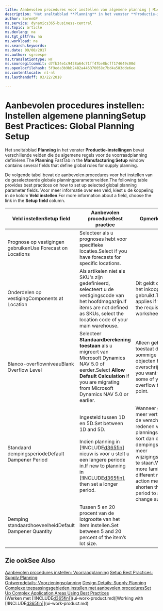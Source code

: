```yaml
---
title: Aanbevolen procedures voor instellen van algemene planning | Microsoft Docs
description: "Het sneltabblad **Planning** in het venster **Productie-instellingen** bevat verschillende velden die de algemene regels voor de voorraadplanning definiëren."
author: SorenGP
ms.service: dynamics365-business-central
ms.topic: article
ms.devlang: na
ms.tgt_pltfrm: na
ms.workload: na
ms.search.keywords: 
ms.date: 09/08/2017
ms.author: sgroespe
ms.translationtype: HT
ms.sourcegitcommit: d7fb34e1c9428a64c71ff47be8bcff174649c00d
ms.openlocfilehash: 5f9eda3b9bb2482a446370058c7bd4a503dde6ee
ms.contentlocale: nl-nl
ms.lasthandoff: 03/22/2018

---
```

# <a name="setup-best-practices-global-planning-setup"></a><span data-ttu-id="e353e-103">Aanbevolen procedures instellen: Instellen algemene planning</span><span class="sxs-lookup"><span data-stu-id="e353e-103">Setup Best Practices: Global Planning Setup</span></span>
<span data-ttu-id="e353e-104">Het sneltabblad **Planning** in het venster **Productie-instellingen** bevat verschillende velden die de algemene regels voor de voorraadplanning definiëren.</span><span class="sxs-lookup"><span data-stu-id="e353e-104">The **Planning** FastTab in the **Manufacturing Setup** window contains several fields that define global rules for supply planning.</span></span>  

 <span data-ttu-id="e353e-105">De volgende tabel bevat de aanbevolen procedures voor het instellen van de geselecteerde globale planningparametervelden.</span><span class="sxs-lookup"><span data-stu-id="e353e-105">The following table provides best practices on how to set up selected global planning parameter fields.</span></span> <span data-ttu-id="e353e-106">Voor meer informatie over een veld, kiest u de koppeling in de kolom **Veld instellen**.</span><span class="sxs-lookup"><span data-stu-id="e353e-106">For more information about a field, choose the link in the **Setup field** column.</span></span>  

|<span data-ttu-id="e353e-107">Veld instellen</span><span class="sxs-lookup"><span data-stu-id="e353e-107">Setup field</span></span>|<span data-ttu-id="e353e-108">Aanbevolen procedure</span><span class="sxs-lookup"><span data-stu-id="e353e-108">Best practice</span></span>|<span data-ttu-id="e353e-109">Opmerking</span><span class="sxs-lookup"><span data-stu-id="e353e-109">Comment</span></span>|  
|-----------------|-------------------|-------------|  
|<span data-ttu-id="e353e-110">Prognose op vestigingen gebruiken</span><span class="sxs-lookup"><span data-stu-id="e353e-110">Use Forecast on Locations</span></span>|<span data-ttu-id="e353e-111">Selecteer als u prognoses hebt voor specifieke locaties.</span><span class="sxs-lookup"><span data-stu-id="e353e-111">Select if you have forecasts for specific locations.</span></span>||  
|<span data-ttu-id="e353e-112">Onderdelen op vestiging</span><span class="sxs-lookup"><span data-stu-id="e353e-112">Components at Location</span></span>|<span data-ttu-id="e353e-113">Als artikelen niet als SKU's zijn gedefinieerd, selecteert u de vestigingscode van het hoofdmagazijn.</span><span class="sxs-lookup"><span data-stu-id="e353e-113">If items are not defined as SKUs, select the location code of your main warehouse.</span></span>|<span data-ttu-id="e353e-114">Dit geldt ook als u alleen het inkoopvoorstel gebruikt.</span><span class="sxs-lookup"><span data-stu-id="e353e-114">This also applies if you only use the requisition worksheet.</span></span>|  
|<span data-ttu-id="e353e-115">Blanco-overflowniveau</span><span class="sxs-lookup"><span data-stu-id="e353e-115">Blank Overflow Level</span></span>|<span data-ttu-id="e353e-116">Selecteer **Standaardberekening toestaan** als u migreert van Microsoft Dynamics NAV 5.0 of eerder.</span><span class="sxs-lookup"><span data-stu-id="e353e-116">Select **Allow Default Calculation** if you are migrating from Microsoft Dynamics NAV 5.0 or earlier.</span></span>|<span data-ttu-id="e353e-117">Alleen gebruiken als u toestaat dat alle of sommige van uw objecten het bestelpunt overschrijden.</span><span class="sxs-lookup"><span data-stu-id="e353e-117">Use only if you want to allow all or some of your items to overflow the reorder point.</span></span>|  
|<span data-ttu-id="e353e-118">Standaard dempingsperiode</span><span class="sxs-lookup"><span data-stu-id="e353e-118">Default Dampener Period</span></span>|<span data-ttu-id="e353e-119">Ingesteld tussen 1D en 5D.</span><span class="sxs-lookup"><span data-stu-id="e353e-119">Set between 1D and 5D.</span></span><br /><br /> <span data-ttu-id="e353e-120">Indien planning in [!INCLUDE[d365fin](includes/d365fin_md.md)] nieuw is voor u stelt u een langere periode in.</span><span class="sxs-lookup"><span data-stu-id="e353e-120">If new to planning in [!INCLUDE[d365fin](includes/d365fin_md.md)], then set a longer period.</span></span>|<span data-ttu-id="e353e-121">Wanneer gebruikers meer vertrouwd zijn met de verschillende redenen voor planningsboodschappen, kort dan de dempingsperiode in om meer wijzigingssuggesties toe te staan.</span><span class="sxs-lookup"><span data-stu-id="e353e-121">When users are more familiar with the different reasons for action messages, then shorten the dampener period to allow more change suggestions.</span></span>|  
|<span data-ttu-id="e353e-122">Demping standaardhoeveelheid</span><span class="sxs-lookup"><span data-stu-id="e353e-122">Default Dampener Quantity</span></span>|<span data-ttu-id="e353e-123">Tussen 5 en 20 procent van de lotgrootte van het item instellen.</span><span class="sxs-lookup"><span data-stu-id="e353e-123">Set between 5 and 20 percent of the item’s lot size.</span></span>||  

## <a name="see-also"></a><span data-ttu-id="e353e-124">Zie ook</span><span class="sxs-lookup"><span data-stu-id="e353e-124">See Also</span></span>  
 <span data-ttu-id="e353e-125">[Aanbevolen procedures instellen: Voorraadplanning](setup-best-practices-supply-planning.md) </span><span class="sxs-lookup"><span data-stu-id="e353e-125">[Setup Best Practices: Supply Planning](setup-best-practices-supply-planning.md) </span></span>  
 <span data-ttu-id="e353e-126">[Ontwerpdetails: Voorzieningsplanning](design-details-supply-planning.md) </span><span class="sxs-lookup"><span data-stu-id="e353e-126">[Design Details: Supply Planning](design-details-supply-planning.md) </span></span>  
 [<span data-ttu-id="e353e-127">Complexe toepassingsgebieden instellen met aanbevolen procedures</span><span class="sxs-lookup"><span data-stu-id="e353e-127">Set Up Complex Application Areas Using Best Practices</span></span>](set-up-complex-application-areas-using-best-practices.md)  
 <span data-ttu-id="e353e-128">[Werken met [!INCLUDE[d365fin](includes/d365fin_md.md)]](ui-work-product.md)</span><span class="sxs-lookup"><span data-stu-id="e353e-128">[Working with [!INCLUDE[d365fin](includes/d365fin_md.md)]](ui-work-product.md)</span></span>

